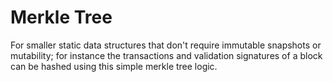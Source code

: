 # Merkle Tree

For smaller static data structures that don't require immutable snapshots or mutability; 
for instance the transactions and validation signatures of a block can be hashed using this simple merkle tree logic.

